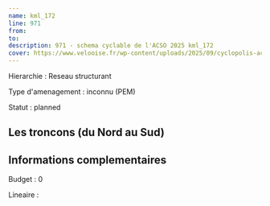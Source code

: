 ```yaml
---
name: kml_172 
line: 971
from: 
to:  
description: 971 - schema cyclable de l'ACSO 2025 kml_172 
cover: https://www.velooise.fr/wp-content/uploads/2025/09/cyclopolis-acso-default.jpg
---
```

Hierarchie : Reseau structurant

Type d'amenagement : inconnu (PEM)

Statut : planned

## Les troncons (du Nord au Sud)

## Informations complementaires

Budget  : 0 

Lineaire :

